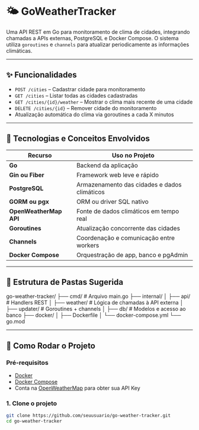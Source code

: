 # 🌤️ GoWeatherTracker

Uma API REST em Go para monitoramento de clima de cidades, integrando chamadas a APIs externas, PostgreSQL e Docker Compose. O sistema utiliza `goroutines` e `channels` para atualizar periodicamente as informações climáticas.

---

## ✨ Funcionalidades

- `POST /cities` – Cadastrar cidade para monitoramento
- `GET /cities` – Listar todas as cidades cadastradas
- `GET /cities/{id}/weather` – Mostrar o clima mais recente de uma cidade
- `DELETE /cities/{id}` – Remover cidade do monitoramento
- Atualização automática do clima via goroutines a cada X minutos

---

## 🧪 Tecnologias e Conceitos Envolvidos

| Recurso                | Uso no Projeto                               |
| ---------------------- | -------------------------------------------- |
| **Go**                 | Backend da aplicação                         |
| **Gin ou Fiber**       | Framework web leve e rápido                  |
| **PostgreSQL**         | Armazenamento das cidades e dados climáticos |
| **GORM ou pgx**        | ORM ou driver SQL nativo                     |
| **OpenWeatherMap API** | Fonte de dados climáticos em tempo real      |
| **Goroutines**         | Atualização concorrente das cidades          |
| **Channels**           | Coordenação e comunicação entre workers      |
| **Docker Compose**     | Orquestração de app, banco e pgAdmin         |

---

## 🧱 Estrutura de Pastas Sugerida

go-weather-tracker/
├── cmd/ # Arquivo main.go
├── internal/
│ ├── api/ # Handlers REST
│ ├── weather/ # Lógica de chamadas à API externa
│ ├── updater/ # Goroutines + channels
│ ├── db/ # Modelos e acesso ao banco
├── docker/
│ ├── Dockerfile
│ └── docker-compose.yml
└── go.mod

---

## 🚀 Como Rodar o Projeto

### Pré-requisitos

- [Docker](https://www.docker.com/)
- [Docker Compose](https://docs.docker.com/compose/)
- Conta na [OpenWeatherMap](https://openweathermap.org/api) para obter sua API Key

### 1. Clone o projeto

```bash
git clone https://github.com/seuusuario/go-weather-tracker.git
cd go-weather-tracker
```
